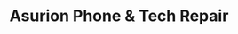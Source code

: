 ---
title: "Asurion Phone & Tech Repair"
url: /deland/asurion-phone-and-tech-repair/
shop: mobile phone
---